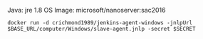 Java: jre 1.8
OS Image: microsoft/nanoserver:sac2016

```console
docker run -d crichmond1989/jenkins-agent-windows -jnlpUrl $BASE_URL/computer/Windows/slave-agent.jnlp -secret $SECRET
```